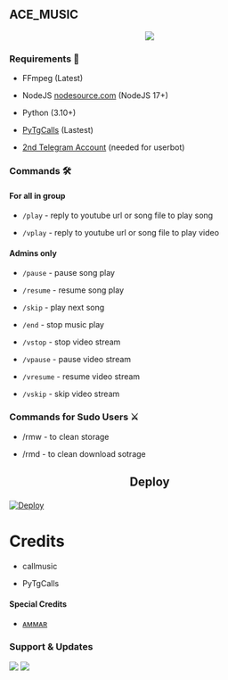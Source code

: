 <h2 align="centre">ACE_MUSIC</h2>

<p align="center">

  <img src="https://telegra.ph/file/ae42feb17d9b2fa8f6775.jpg">

</p>

<h3>Requirements 📝</h3>

- FFmpeg (Latest)

- NodeJS [nodesource.com](https://nodesource.com/) (NodeJS 17+)

- Python (3.10+)

- [PyTgCalls](https://github.com/pytgcalls/pytgcalls) (Lastest)

- [2nd Telegram Account](https://telegram.org/blog/themes-accounts#multiple-accounts) (needed for userbot)

### Commands 🛠

#### For all in group

- `/play` - reply to youtube url or song file to play song

- `/vplay` - reply to youtube url or song file to play video

#### Admins only

- `/pause` - pause song play

- `/resume` - resume song play

- `/skip` - play next song

- `/end` - stop music play

- `/vstop` - stop video stream

- `/vpause` - pause video stream

- `/vresume` - resume video stream

- `/vskip` - skip video stream

### Commands for Sudo Users ⚔️

- /rmw - to clean storage

- /rmd - to clean download sotrage

<h2 align="center">

   Deploy

</h2>

<p align="center">

 

[![Deploy](https://www.herokucdn.com/deploy/button.svg)](https://heroku.com/deploy?template=https://github.com/Ammar5002/music_player2)



# Credits

- callmusic 

- PyTgCalls

#### Special Credits

- [ᴀᴍᴍᴀʀ](https://t.me/X_A_R3)

### Support & Updates 

<a href="https://t.me/X_A_R4"><img src="https://img.shields.io/badge/Join-Group%20Support-red.svg?style=for-the-badge&logo=Telegram"></a> <a href="https://t.me/X_A_R0"><img src="https://img.shields.io/badge/Join-Updates%20Channel-white.svg?style=for-the-badge&logo=Telegram"></a>
